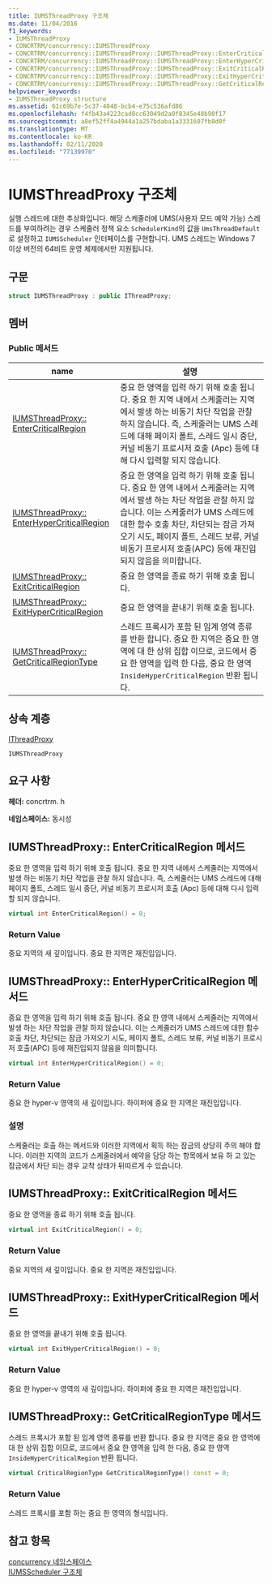 ```yaml
---
title: IUMSThreadProxy 구조체
ms.date: 11/04/2016
f1_keywords:
- IUMSThreadProxy
- CONCRTRM/concurrency::IUMSThreadProxy
- CONCRTRM/concurrency::IUMSThreadProxy::IUMSThreadProxy::EnterCriticalRegion
- CONCRTRM/concurrency::IUMSThreadProxy::IUMSThreadProxy::EnterHyperCriticalRegion
- CONCRTRM/concurrency::IUMSThreadProxy::IUMSThreadProxy::ExitCriticalRegion
- CONCRTRM/concurrency::IUMSThreadProxy::IUMSThreadProxy::ExitHyperCriticalRegion
- CONCRTRM/concurrency::IUMSThreadProxy::IUMSThreadProxy::GetCriticalRegionType
helpviewer_keywords:
- IUMSThreadProxy structure
ms.assetid: 61c69b7e-5c37-4048-bcb4-e75c536afd86
ms.openlocfilehash: f4fb43a4223cad8cc63049d2a0f8345e48b90f17
ms.sourcegitcommit: a8ef52ff4a4944a1a257bdaba1a3331607fb8d0f
ms.translationtype: MT
ms.contentlocale: ko-KR
ms.lasthandoff: 02/11/2020
ms.locfileid: "77139970"
---
```

# <a name="iumsthreadproxy-structure"></a>IUMSThreadProxy 구조체

실행 스레드에 대한 추상화입니다. 해당 스케줄러에 UMS(사용자 모드 예약 가능) 스레드를 부여하려는 경우 스케줄러 정책 요소 `SchedulerKind`의 값을 `UmsThreadDefault`로 설정하고 `IUMSScheduler` 인터페이스를 구현합니다. UMS 스레드는 Windows 7 이상 버전의 64비트 운영 체제에서만 지원됩니다.

## <a name="syntax"></a>구문

```cpp
struct IUMSThreadProxy : public IThreadProxy;
```

## <a name="members"></a>멤버

### <a name="public-methods"></a>Public 메서드

|name|설명|
|----------|-----------------|
|[IUMSThreadProxy:: EnterCriticalRegion](#entercriticalregion)|중요 한 영역을 입력 하기 위해 호출 됩니다. 중요 한 지역 내에서 스케줄러는 지역에서 발생 하는 비동기 차단 작업을 관찰 하지 않습니다. 즉, 스케줄러는 UMS 스레드에 대해 페이지 폴트, 스레드 일시 중단, 커널 비동기 프로시저 호출 (Apc) 등에 대해 다시 입력할 되지 않습니다.|
|[IUMSThreadProxy:: EnterHyperCriticalRegion](#enterhypercriticalregion)|중요 한 영역을 입력 하기 위해 호출 됩니다. 중요 한 영역 내에서 스케줄러는 지역에서 발생 하는 차단 작업을 관찰 하지 않습니다. 이는 스케줄러가 UMS 스레드에 대한 함수 호출 차단, 차단되는 잠금 가져오기 시도, 페이지 폴트, 스레드 보류, 커널 비동기 프로시저 호출(APC) 등에 재진입되지 않음을 의미합니다.|
|[IUMSThreadProxy:: ExitCriticalRegion](#exitcriticalregion)|중요 한 영역을 종료 하기 위해 호출 됩니다.|
|[IUMSThreadProxy:: ExitHyperCriticalRegion](#exithypercriticalregion)|중요 한 영역을 끝내기 위해 호출 됩니다.|
|[IUMSThreadProxy:: GetCriticalRegionType](#getcriticalregiontype)|스레드 프록시가 포함 된 임계 영역 종류를 반환 합니다. 중요 한 지역은 중요 한 영역에 대 한 상위 집합 이므로, 코드에서 중요 한 영역을 입력 한 다음, 중요 한 영역 `InsideHyperCriticalRegion` 반환 됩니다.|

## <a name="inheritance-hierarchy"></a>상속 계층

[IThreadProxy](ithreadproxy-structure.md)

`IUMSThreadProxy`

## <a name="requirements"></a>요구 사항

**헤더:** concrtrm. h

**네임스페이스:** 동시성

## <a name="entercriticalregion"></a>IUMSThreadProxy:: EnterCriticalRegion 메서드

중요 한 영역을 입력 하기 위해 호출 됩니다. 중요 한 지역 내에서 스케줄러는 지역에서 발생 하는 비동기 차단 작업을 관찰 하지 않습니다. 즉, 스케줄러는 UMS 스레드에 대해 페이지 폴트, 스레드 일시 중단, 커널 비동기 프로시저 호출 (Apc) 등에 대해 다시 입력할 되지 않습니다.

```cpp
virtual int EnterCriticalRegion() = 0;
```

### <a name="return-value"></a>Return Value

중요 지역의 새 깊이입니다. 중요 한 지역은 재진입입니다.

## <a name="enterhypercriticalregion"></a>IUMSThreadProxy:: EnterHyperCriticalRegion 메서드

중요 한 영역을 입력 하기 위해 호출 됩니다. 중요 한 영역 내에서 스케줄러는 지역에서 발생 하는 차단 작업을 관찰 하지 않습니다. 이는 스케줄러가 UMS 스레드에 대한 함수 호출 차단, 차단되는 잠금 가져오기 시도, 페이지 폴트, 스레드 보류, 커널 비동기 프로시저 호출(APC) 등에 재진입되지 않음을 의미합니다.

```cpp
virtual int EnterHyperCriticalRegion() = 0;
```

### <a name="return-value"></a>Return Value

중요 한 hyper-v 영역의 새 깊이입니다. 하이퍼에 중요 한 지역은 재진입입니다.

### <a name="remarks"></a>설명

스케줄러는 호출 하는 메서드와 이러한 지역에서 획득 하는 잠금의 상당히 주의 해야 합니다. 이러한 지역의 코드가 스케줄러에서 예약을 담당 하는 항목에서 보유 하 고 있는 잠금에서 차단 되는 경우 교착 상태가 뒤따르게 수 있습니다.

## <a name="exitcriticalregion"></a>IUMSThreadProxy:: ExitCriticalRegion 메서드

중요 한 영역을 종료 하기 위해 호출 됩니다.

```cpp
virtual int ExitCriticalRegion() = 0;
```

### <a name="return-value"></a>Return Value

중요 지역의 새 깊이입니다. 중요 한 지역은 재진입입니다.

## <a name="exithypercriticalregion"></a>IUMSThreadProxy:: ExitHyperCriticalRegion 메서드

중요 한 영역을 끝내기 위해 호출 됩니다.

```cpp
virtual int ExitHyperCriticalRegion() = 0;
```

### <a name="return-value"></a>Return Value

중요 한 hyper-v 영역의 새 깊이입니다. 하이퍼에 중요 한 지역은 재진입입니다.

## <a name="getcriticalregiontype"></a>IUMSThreadProxy:: GetCriticalRegionType 메서드

스레드 프록시가 포함 된 임계 영역 종류를 반환 합니다. 중요 한 지역은 중요 한 영역에 대 한 상위 집합 이므로, 코드에서 중요 한 영역을 입력 한 다음, 중요 한 영역 `InsideHyperCriticalRegion` 반환 됩니다.

```cpp
virtual CriticalRegionType GetCriticalRegionType() const = 0;
```

### <a name="return-value"></a>Return Value

스레드 프록시를 포함 하는 중요 한 영역의 형식입니다.

## <a name="see-also"></a>참고 항목

[concurrency 네임스페이스](concurrency-namespace.md)<br/>
[IUMSScheduler 구조체](iumsscheduler-structure.md)
